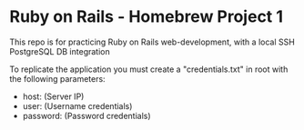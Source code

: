 # Ruby on Rails - Homebrew Project 1 

This repo is for practicing Ruby on Rails web-development, with a local SSH PostgreSQL DB integration

To replicate the application you must create a "credentials.txt" in root with the following parameters:

- host: (Server IP)
- user: (Username credentials)
- password: (Password credentials)


